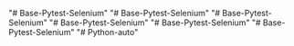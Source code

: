 "# Base-Pytest-Selenium" 
"# Base-Pytest-Selenium" 
"# Base-Pytest-Selenium" 
"# Base-Pytest-Selenium" 
"# Base-Pytest-Selenium" 
"# Base-Pytest-Selenium" 
"# Python-auto" 
